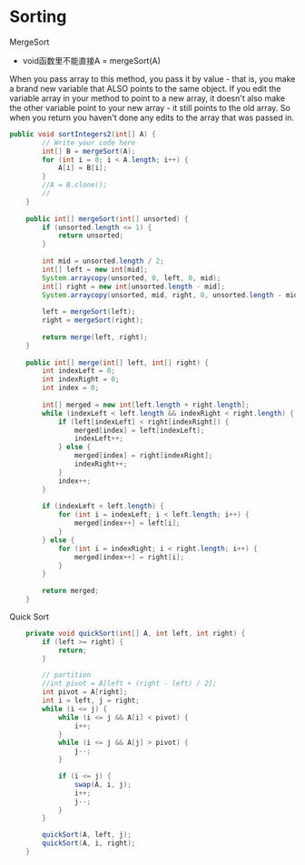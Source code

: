# Sorting

MergeSort

* void函数里不能直接A = mergeSort(A)

When you pass array to this method, you pass it by value - that is, you make a brand new variable that ALSO points to the same object. If you edit the variable array in your method to point to a new array, it doesn't also make the other variable point to your new array - it still points to the old array. So when you return you haven't done any edits to the array that was passed in.



```java
public void sortIntegers2(int[] A) {
        // Write your code here
        int[] B = mergeSort(A);
        for (int i = 0; i < A.length; i++) {
            A[i] = B[i];
        }
        //A = B.clone();
        //
    }
    
    public int[] mergeSort(int[] unsorted) {
        if (unsorted.length <= 1) {
            return unsorted;
        }
        
        int mid = unsorted.length / 2;
        int[] left = new int[mid];
        System.arraycopy(unsorted, 0, left, 0, mid);
        int[] right = new int[unsorted.length - mid];
        System.arraycopy(unsorted, mid, right, 0, unsorted.length - mid);
        
        left = mergeSort(left);
        right = mergeSort(right);
        
        return merge(left, right);
    }
    
    public int[] merge(int[] left, int[] right) {
        int indexLeft = 0;
        int indexRight = 0;
        int index = 0;
        
        int[] merged = new int[left.length + right.length];
        while (indexLeft < left.length && indexRight < right.length) {
            if (left[indexLeft] < right[indexRight]) {
                merged[index] = left[indexLeft];
                indexLeft++;
            } else {
                merged[index] = right[indexRight];
                indexRight++;
            }
            index++;
        }
        
        if (indexLeft < left.length) {
            for (int i = indexLeft; i < left.length; i++) {
                merged[index++] = left[i];
            }
        } else {
            for (int i = indexRight; i < right.length; i++) {
                merged[index++] = right[i];
            }
        }
        
        return merged;
    }
```


Quick Sort

```java
    private void quickSort(int[] A, int left, int right) {
        if (left >= right) {
            return;
        }

        // partition
        //int pivot = A[left + (right - left) / 2];
        int pivot = A[right];
        int i = left, j = right;
        while (i <= j) {
            while (i <= j && A[i] < pivot) {
                i++;
            }
            while (i <= j && A[j] > pivot) {
                j--;
            }

            if (i <= j) {
                swap(A, i, j);
                i++;
                j--;
            }
        }

        quickSort(A, left, j);
        quickSort(A, i, right);
    }
```